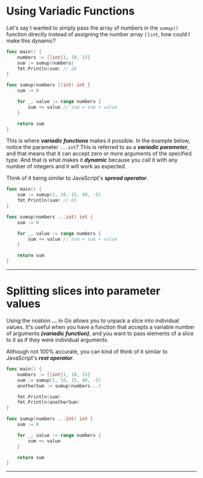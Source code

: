 # Using Variadic Functions

Let's say I wanted to simply pass the array of numbers in the `sumup()` function directly instead of assigning the number array `[]int`, how could I make this dynamic?

```go
func main() {
	numbers := []int{1, 10, 15}
	sum := sumup(numbers)
	fmt.Println(sum) // 26
}

func sumup(numbers []int) int {
	sum := 0

	for _, value := range numbers {
		sum += value // sum = sum + value
	}

	return sum
}
```

This is where **_variadic functions_** makes it possible. In the example below, notice the parameter `...int`? This is referred to as a **_variadic parameter_**, and that means that it can accept zero or more arguments of the specified type. And that is what makes it **_dynamic_** because you call it with any number of integers and it will work as expected.

Think of it being similar to JavaScript's **_spread operator_**.

```go
func main() {
	sum := sumup(1, 10, 15, 40, -5)
	fmt.Println(sum) // 61
}

func sumup(numbers ...int) int {
	sum := 0

	for _, value := range numbers {
		sum += value // sum = sum + value
	}

	return sum
}
```

---

# Splitting slices into parameter values

Using the noation **_..._** in Go allows you to unpack a slice into individual values. It's useful when you have a function that accepts a variable number of arguments **_(variadic function)_**, and you want to pass elements of a slice to it as if they were individual arguments.

Although not 100% accurate, you can kind of think of it similar to JavaScript's **_rest operator_**.

```go
func main() {
	numbers := []int{1, 10, 15}
	sum := sumup(1, 10, 15, 40, -5)
	anotherSum := sumup(numbers...)

	fmt.Println(sum)
	fmt.Println(anotherSum)
}

func sumup(numbers ...int) int {
	sum := 0

	for _, value := range numbers {
		sum += value
	}

	return sum
}
```

---

